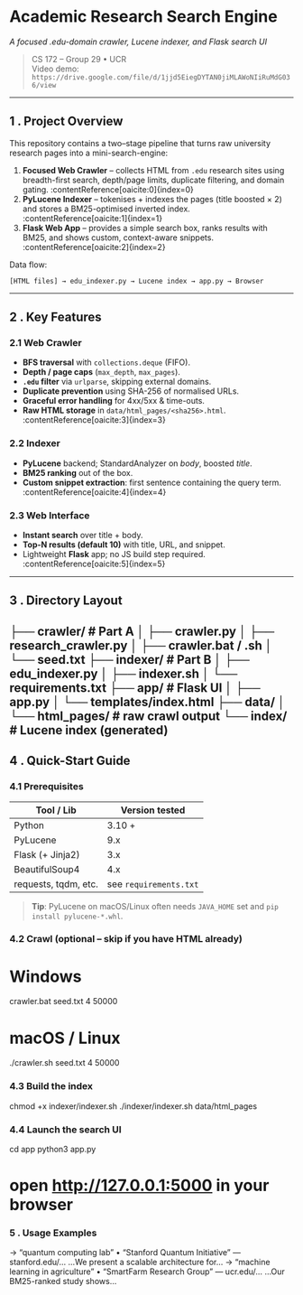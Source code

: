 # Academic Research Search Engine  
*A focused .edu-domain crawler, Lucene indexer, and Flask search UI*

> CS 172 – Group 29 • UCR  
> Video demo: `https://drive.google.com/file/d/1jjd5EiegDYTAN0jiMLAWoNIiRuMdG036/view`

---

## 1 . Project Overview
This repository contains a two–stage pipeline that turns raw university research pages into a mini-search-engine:

1. **Focused Web Crawler** – collects HTML from `.edu` research sites using breadth-first search, depth/page limits, duplicate filtering, and domain gating. :contentReference[oaicite:0]{index=0}  
2. **PyLucene Indexer** – tokenises + indexes the pages (title boosted × 2) and stores a BM25-optimised inverted index. :contentReference[oaicite:1]{index=1}  
3. **Flask Web App** – provides a simple search box, ranks results with BM25, and shows custom, context-aware snippets. :contentReference[oaicite:2]{index=2}  

Data flow:  

`[HTML files] → edu_indexer.py → Lucene index → app.py → Browser`

---

## 2 . Key Features
### 2.1  Web Crawler
- **BFS traversal** with `collections.deque` (FIFO).  
- **Depth / page caps** (`max_depth`, `max_pages`).  
- **`.edu` filter** via `urlparse`, skipping external domains.  
- **Duplicate prevention** using SHA-256 of normalised URLs.  
- **Graceful error handling** for 4xx/5xx & time-outs.  
- **Raw HTML storage** in `data/html_pages/<sha256>.html`. :contentReference[oaicite:3]{index=3}  

### 2.2  Indexer
- **PyLucene** backend; StandardAnalyzer on *body*, boosted *title*.  
- **BM25 ranking** out of the box.  
- **Custom snippet extraction**: first sentence containing the query term. :contentReference[oaicite:4]{index=4}  

### 2.3  Web Interface
- **Instant search** over title + body.  
- **Top-N results (default 10)** with title, URL, and snippet.  
- Lightweight **Flask** app; no JS build step required. :contentReference[oaicite:5]{index=5}  

---

## 3 . Directory Layout
├── crawler/ # Part A
│ ├── crawler.py
│ ├── research_crawler.py
│ ├── crawler.bat / .sh
│ └── seed.txt
├── indexer/ # Part B
│ ├── edu_indexer.py
│ ├── indexer.sh
│ └── requirements.txt
├── app/ # Flask UI
│ ├── app.py
│ └── templates/index.html
├── data/
│ └── html_pages/ # raw crawl output
└── index/ # Lucene index (generated)
---

## 4 . Quick-Start Guide

### 4.1  Prerequisites
| Tool / Lib           | Version tested |
|----------------------|----------------|
| Python               | 3.10 +         |
| PyLucene             | 9.x            |
| Flask (+ Jinja2)     | 3.x            |
| BeautifulSoup4       | 4.x            |
| requests, tqdm, etc. | see `requirements.txt` |

> **Tip**: PyLucene on macOS/Linux often needs `JAVA_HOME` set and `pip install pylucene-*.whl`.

### 4.2  Crawl (optional – skip if you have HTML already)

# Windows
crawler.bat seed.txt 4 50000
# macOS / Linux
./crawler.sh seed.txt 4 50000

### 4.3  Build the index

chmod +x indexer/indexer.sh
./indexer/indexer.sh data/html_pages

### 4.4 Launch the search UI

cd app
python3 app.py
# open http://127.0.0.1:5000 in your browser

### 5 . Usage Examples

→ “quantum computing lab”
   • “Stanford Quantum Initiative” — stanford.edu/…
     …We present a scalable architecture for…
→ “machine learning in agriculture”
   • “SmartFarm Research Group” — ucr.edu/…
     …Our BM25-ranked study shows…